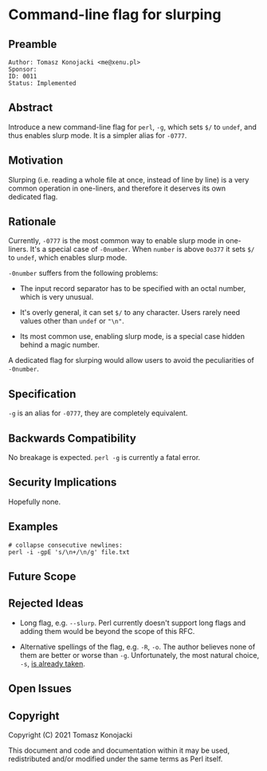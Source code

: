 # Command-line flag for slurping

## Preamble

    Author: Tomasz Konojacki <me@xenu.pl>
    Sponsor:
    ID: 0011
    Status: Implemented

## Abstract

Introduce a new command-line flag for `perl`, `-g`, which sets `$/` to `undef`,
and thus enables slurp mode. It is a simpler alias for `-0777`.

## Motivation

Slurping (i.e. reading a whole file at once, instead of line by line) is a very
common operation in one-liners, and therefore it deserves its own dedicated
flag.

## Rationale

Currently, `-0777` is the most common way to enable slurp mode in one-liners.
It's a special case of `-0number`. When `number` is above `0o377` it sets `$/`
to `undef`, which enables slurp mode.

`-0number` suffers from the following problems:

- The input record separator has to be specified with an octal number, which is
  very unusual.

- It's overly general, it can set `$/` to any character. Users rarely need
  values other than `undef` or `"\n"`.

- Its most common use, enabling slurp mode, is a special case hidden behind
  a magic number.

A dedicated flag for slurping would allow users to avoid the peculiarities of
`-0number`.

## Specification

`-g` is an alias for `-0777`, they are completely equivalent.

## Backwards Compatibility

No breakage is expected. `perl -g` is currently a fatal error.

## Security Implications

Hopefully none.

## Examples

    # collapse consecutive newlines:
    perl -i -gpE 's/\n+/\n/g' file.txt

## Future Scope

## Rejected Ideas

- Long flag, e.g. `--slurp`. Perl currently doesn't support long flags and
  adding them would be beyond the scope of this RFC.

- Alternative spellings of the flag, e.g. `-R`, `-o`. The author believes none
  of them are better or worse than `-g`. Unfortunately, the most natural choice,
  `-s`, [is already taken](https://perldoc.perl.org/5.34.0/perlrun#-s).

## Open Issues

## Copyright

Copyright (C) 2021 Tomasz Konojacki

This document and code and documentation within it may be used, redistributed
and/or modified under the same terms as Perl itself.
